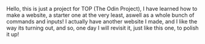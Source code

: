 Hello, this is just a project for TOP (The Odin Project), I have learned how to make a website, a starter one at the very least, aswell as a whole bunch of commands and inputs! I actually have another website I made, and I like the
way its turning out, and so, one day I will revisit it, just like this one, to polish it up!
